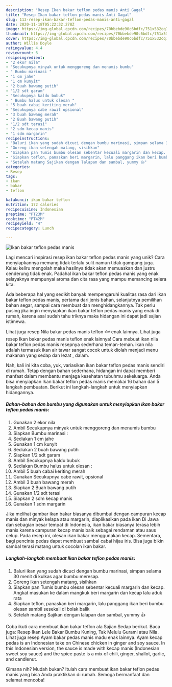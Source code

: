 ```yaml
---
description: "Resep Ikan bakar teflon pedas manis Anti Gagal"
title: "Resep Ikan bakar teflon pedas manis Anti Gagal"
slug: 113-resep-ikan-bakar-teflon-pedas-manis-anti-gagal
date: 2020-11-18T05:22:32.278Z
image: https://img-global.cpcdn.com/recipes/70bbebde90c6bdfc/751x532cq70/ikan-bakar-teflon-pedas-manis-foto-resep-utama.jpg
thumbnail: https://img-global.cpcdn.com/recipes/70bbebde90c6bdfc/751x532cq70/ikan-bakar-teflon-pedas-manis-foto-resep-utama.jpg
cover: https://img-global.cpcdn.com/recipes/70bbebde90c6bdfc/751x532cq70/ikan-bakar-teflon-pedas-manis-foto-resep-utama.jpg
author: Willie Doyle
ratingvalue: 4.4
reviewcount: 6
recipeingredient:
- "2 ekor nila"
- "Secukupnya minyak untuk menggoreng dan menumis bumbu"
- " Bumbu marinasi "
- "1 cm jahe"
- "1 cm kunyit"
- "2 buah bawang putih"
- "1/2 sdt garam"
- "Secukupnya kaldu bubuk"
- " Bumbu halus untuk olesan "
- "5 buah cabai keriting merah"
- "Secukupnya cabe rawit opsional"
- "3 buah bawang merah"
- "2 Buah bawang putih"
- "1/2 sdt terasi"
- "2 sdm kecap manis"
- "1 sdm margarin"
recipeinstructions:
- "Baluri ikan yang sudah dicuci dengan bumbu marinasi, simpan selama 30 menit di kulkas agar bumbu meresap."
- "Goreng ikan setengah matang, sisihkan"
- "Siapkan pan Tumis bumbu olesan sebentar kecuali margarin dan kecap. Angkat masukan ke dalam mangkuk beri margarin dan kecap lalu aduk rata"
- "Siapkan teflon, panaskan beri margarin, lalu panggang ikan beri bumbu olesan sambil sesekali di bolak balik"
- "Setelah matang Sajikan dengan lalapan dan sambal, yummy 👍"
categories:
- Resep
tags:
- ikan
- bakar
- teflon

katakunci: ikan bakar teflon 
nutrition: 172 calories
recipecuisine: Indonesian
preptime: "PT23M"
cooktime: "PT42M"
recipeyield: "4"
recipecategory: Lunch

---
```



![Ikan bakar teflon pedas manis](https://img-global.cpcdn.com/recipes/70bbebde90c6bdfc/751x532cq70/ikan-bakar-teflon-pedas-manis-foto-resep-utama.jpg)

Lagi mencari inspirasi resep ikan bakar teflon pedas manis yang unik? Cara menyiapkannya memang tidak terlalu sulit namun tidak gampang juga. Kalau keliru mengolah maka hasilnya tidak akan memuaskan dan justru cenderung tidak enak. Padahal ikan bakar teflon pedas manis yang enak selayaknya mempunyai aroma dan cita rasa yang mampu memancing selera kita.

Ada beberapa hal yang sedikit banyak mempengaruhi kualitas rasa dari ikan bakar teflon pedas manis, pertama dari jenis bahan, selanjutnya pemilihan bahan segar, sampai cara membuat dan menghidangkannya. Tak perlu pusing jika ingin menyiapkan ikan bakar teflon pedas manis yang enak di rumah, karena asal sudah tahu triknya maka hidangan ini dapat jadi sajian istimewa.

Lihat juga resep Nila bakar pedas manis teflon 🐟 enak lainnya. Lihat juga resep Ikan bakar pedas manis teflon enak lainnya! Cara mebuat ikan nila bakar teflon pedas manis resepnya sederhana teman-teman. ikan nila adalah termasuk ikan air tawar sangat cocok untuk diolah menjadi menu makanan yang sedap dan lezat , dalam.


Nah, kali ini kita coba, yuk, variasikan ikan bakar teflon pedas manis sendiri di rumah. Tetap dengan bahan sederhana, hidangan ini dapat memberi manfaat dalam membantu menjaga kesehatan tubuhmu sekeluarga. Anda bisa menyiapkan Ikan bakar teflon pedas manis memakai 16 bahan dan 5 langkah pembuatan. Berikut ini langkah-langkah untuk menyiapkan hidangannya.

<!--inarticleads1-->

##### Bahan-bahan dan bumbu yang digunakan untuk menyiapkan Ikan bakar teflon pedas manis:

1. Gunakan 2 ekor nila
1. Ambil Secukupnya minyak untuk menggoreng dan menumis bumbu
1. Siapkan  Bumbu marinasi :
1. Sediakan 1 cm jahe
1. Gunakan 1 cm kunyit
1. Sediakan 2 buah bawang putih
1. Siapkan 1/2 sdt garam
1. Ambil Secukupnya kaldu bubuk
1. Sediakan  Bumbu halus untuk olesan :
1. Ambil 5 buah cabai keriting merah
1. Gunakan Secukupnya cabe rawit, opsional
1. Ambil 3 buah bawang merah
1. Siapkan 2 Buah bawang putih
1. Gunakan 1/2 sdt terasi
1. Siapkan 2 sdm kecap manis
1. Gunakan 1 sdm margarin


Jika melihat gambar ikan bakar biasanya dibumbui dengan campuran kecap manis dan minyak kelapa atau margarin, diaplikasikan pada ikan Di Jawa dan sebagian besar tempat di Indonesia, ikan bakar biasanya terasa lebih manis karena campuran kecap manis baik sebagai rendaman atau saus celup. Pada resep ini, olesan ikan bakar menggunakan kecap. Sementara, bagi pencinta pedas dapat membuat sambal cabai hijau iris. Bisa juga bikin sambal terasi matang untuk cocolan ikan bakar. 

<!--inarticleads2-->

##### Langkah-langkah membuat Ikan bakar teflon pedas manis:

1. Baluri ikan yang sudah dicuci dengan bumbu marinasi, simpan selama 30 menit di kulkas agar bumbu meresap.
1. Goreng ikan setengah matang, sisihkan
1. Siapkan pan Tumis bumbu olesan sebentar kecuali margarin dan kecap. Angkat masukan ke dalam mangkuk beri margarin dan kecap lalu aduk rata
1. Siapkan teflon, panaskan beri margarin, lalu panggang ikan beri bumbu olesan sambil sesekali di bolak balik
1. Setelah matang Sajikan dengan lalapan dan sambal, yummy 👍


Coba ikuti cara membuat ikan bakar teflon ala Sajian Sedap berikut. Baca juga: Resep Ikan Lele Bakar Bumbu Kuning, Tak Melulu Gurami atau Nila. Lihat juga resep Ayam bakar pedas manis madu enak lainnya. Ayam kecap pedas is an Indonesian take on Chinese chicken in ginger and soy sauce. In this Indonesian version, the sauce is made with kecap manis (Indonesian sweet soy sauce) and the spice paste is a mix of chili, ginger, shallot, garlic, and candlenut. 

Gimana nih? Mudah bukan? Itulah cara membuat ikan bakar teflon pedas manis yang bisa Anda praktikkan di rumah. Semoga bermanfaat dan selamat mencoba!
